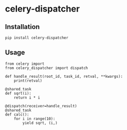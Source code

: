 # celery-dispatcher

## Installation

```
pip install celery-dispatcher
```

## Usage

```
from celery import 
from celery_dispatcher import dispatch

def handle_result(root_id, task_id, retval, **kwargs):
    print(retval)

@shared_task
def sqrt(i):
    return i * i

@dispatch(receiver=handle_result)
@shared_task
def calc():
    for i in range(10):
        yield sqrt, (i,)
```
